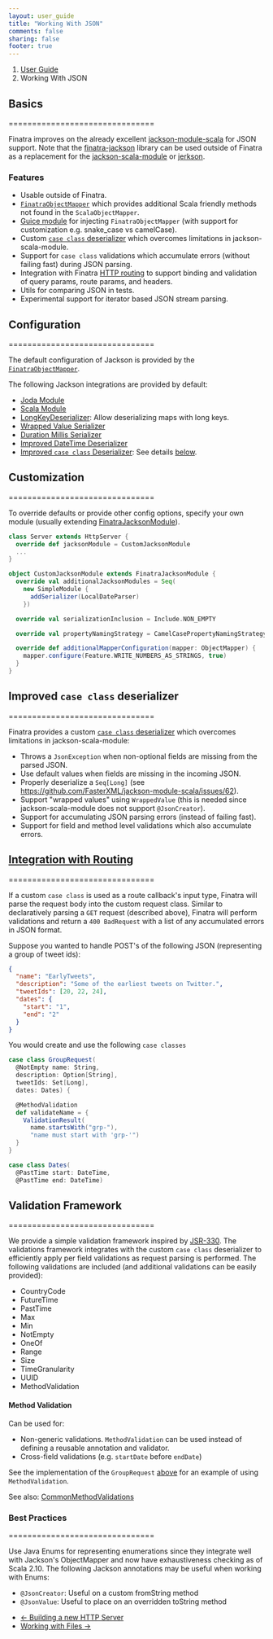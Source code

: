 ```yaml
---
layout: user_guide
title: "Working With JSON"
comments: false
sharing: false
footer: true
---
```


<ol class="breadcrumb">
  <li><a href="/finatra/user-guide">User Guide</a></li>
  <li class="active">Working With JSON</li>
</ol>

## Basics
===============================

Finatra improves on the already excellent [jackson-module-scala](https://github.com/FasterXML/jackson-module-scala) for JSON support. Note that the [finatra-jackson](https://github.com/FasterXML/jackson) library can be used outside of Finatra as a replacement for the [jackson-scala-module](https://github.com/FasterXML/jackson-module-scala) or [jerkson](https://github.com/codahale/jerkson).

### Features

* Usable outside of Finatra.
* [`FinatraObjectMapper`](https://github.com/twitter/finatra/blob/master/jackson/src/main/scala/com/twitter/finatra/json/FinatraObjectMapper.scala) which provides additional Scala friendly methods not found in the `ScalaObjectMapper`.
* [Guice module](https://github.com/twitter/finatra/blob/master/jackson/src/main/scala/com/twitter/finatra/json/modules/FinatraJacksonModule.scala) for injecting `FinatraObjectMapper` (with support for customization e.g. snake_case vs camelCase).
* Custom [`case class` deserializer](https://github.com/twitter/finatra/blob/master/jackson/src/main/scala/com/twitter/finatra/json/internal/caseclass/jackson/FinatraCaseClassDeserializer.scala) which overcomes limitations in jackson-scala-module.
* Support for `case class` validations which accumulate errors (without failing fast) during JSON parsing.
* Integration with Finatra [HTTP routing](/finatra/user-guide/routing-json) to support binding and validation of query params, route params, and headers.
* Utils for comparing JSON in tests.
* Experimental support for iterator based JSON stream parsing.

## Configuration
===============================

The default configuration of Jackson is provided by the [`FinatraObjectMapper`](https://github.com/twitter/finatra/blob/master/jackson/src/main/scala/com/twitter/finatra/json/FinatraObjectMapper.scala).

The following Jackson integrations are provided by default:

* [Joda Module](https://github.com/FasterXML/jackson-datatype-joda/blob/master/src/main/java/com/fasterxml/jackson/datatype/joda/JodaModule.java)
* [Scala Module](https://github.com/FasterXML/jackson-module-scala/blob/master/src/main/java/com/fasterxml/jackson/module/scala/ScalaModule.java)
* [LongKeyDeserializer](https://github.com/twitter/finatra/blob/master/jackson/src/main/scala/com/twitter/finatra/json/internal/serde/LongKeyDeserializer.scala): Allow deserializing maps with long keys.
* [Wrapped Value Serializer](https://github.com/twitter/finatra/blob/master/jackson/src/main/scala/com/twitter/finatra/json/internal/caseclass/wrapped/WrappedValueSerializer.scala)
* [Duration Millis Serializer](https://github.com/twitter/finatra/blob/master/jackson/src/main/scala/com/twitter/finatra/json/internal/serde/DurationMillisSerializer.scala)
* [Improved DateTime Deserializer](https://github.com/twitter/finatra/blob/master/jackson/src/main/scala/com/twitter/finatra/json/internal/serde/FinatraDatetimeDeserializer.scala)
* [Improved `case class` Deserializer](https://github.com/twitter/finatra/blob/master/jackson/src/main/scala/com/twitter/finatra/json/internal/caseclass/jackson/FinatraCaseClassDeserializer.scala): See details [below](#case-class-deserializer).

## <a name="jackson-customization">Customization</a>
===============================

To override defaults or provide other config options, specify your own module (usually extending [FinatraJacksonModule](https://github.com/twitter/finatra/blob/master/jackson/src/main/scala/com/twitter/finatra/json/modules/FinatraJacksonModule.scala)).
```scala
class Server extends HttpServer {
  override def jacksonModule = CustomJacksonModule
  ...
}

object CustomJacksonModule extends FinatraJacksonModule {
  override val additionalJacksonModules = Seq(
    new SimpleModule {
      addSerializer(LocalDateParser)
    })

  override val serializationInclusion = Include.NON_EMPTY

  override val propertyNamingStrategy = CamelCasePropertyNamingStrategy

  override def additionalMapperConfiguration(mapper: ObjectMapper) {
    mapper.configure(Feature.WRITE_NUMBERS_AS_STRINGS, true)
  }
}
```

## Improved `case class` deserializer
===============================

Finatra provides a custom [`case class` deserializer](https://github.com/twitter/finatra/blob/master/jackson/src/main/scala/com/twitter/finatra/json/internal/caseclass/jackson/FinatraCaseClassDeserializer.scala) which overcomes limitations in jackson-scala-module:

* Throws a `JsonException` when non-optional fields are missing from the parsed JSON.
* Use default values when fields are missing in the incoming JSON.
* Properly deserialize a `Seq[Long]` (see https://github.com/FasterXML/jackson-module-scala/issues/62).
* Support "wrapped values" using `WrappedValue` (this is needed since jackson-scala-module does not support `@JsonCreator`).
* Support for accumulating JSON parsing errors (instead of failing fast).
* Support for field and method level validations which also accumulate errors.

## <a name="routing-json" href="#routing-json">Integration with Routing</a>
===============================

If a custom `case class` is used as a route callback's input type, Finatra will parse the request body into the custom request class. Similar to declaratively parsing a `GET` request (described above), Finatra will perform validations and return a `400 BadRequest` with a list of any accumulated errors in JSON format.

Suppose you wanted to handle POST's of the following JSON (representing a group of tweet ids):
```json
{
  "name": "EarlyTweets",
  "description": "Some of the earliest tweets on Twitter.",
  "tweetIds": [20, 22, 24],
  "dates": {
    "start": "1",
    "end": "2"
  }
}
```

You would create and use the following <a name="group-request-example">`case classes`</a>
```scala
case class GroupRequest(
  @NotEmpty name: String,
  description: Option[String],
  tweetIds: Set[Long],
  dates: Dates) {

  @MethodValidation
  def validateName = {
    ValidationResult(
      name.startsWith("grp-"),
      "name must start with 'grp-'")
  }
}

case class Dates(
  @PastTime start: DateTime,
  @PastTime end: DateTime)
```

## Validation Framework
===============================

We provide a simple validation framework inspired by [JSR-330](https://github.com/google/guice/wiki/JSR330). The validations framework integrates with the custom `case class` deserializer to efficiently apply per field validations as request parsing is performed. The following validations are included (and additional validations can be easily provided):

* CountryCode
* FutureTime
* PastTime
* Max
* Min
* NotEmpty
* OneOf
* Range
* Size
* TimeGranularity
* UUID
* MethodValidation

#### Method Validation

Can be used for:

* Non-generic validations. `MethodValidation` can be used instead of defining a reusable annotation and validator.
* Cross-field validations (e.g. `startDate` before `endDate`)

See the implementation of the `GroupRequest` [above](#group-request-example) for an example of using `MethodValidation`.

See also: [CommonMethodValidations](https://github.com/twitter/finatra/blob/master/jackson/src/main/scala/com/twitter/finatra/validation/CommonMethodValidations.scala)

### <a name="json-best-practices">Best Practices</a>
===============================

Use Java Enums for representing enumerations since they integrate well with Jackson's ObjectMapper and now have exhaustiveness checking as of Scala 2.10. The following Jackson annotations may be useful when working with Enums:

* `@JsonCreator`: Useful on a custom fromString method
* `@JsonValue`: Useful to place on an overridden toString method

<nav>
  <ul class="pager">
    <li class="previous"><a href="/finatra/user-guide/build-new-http-server"><span aria-hidden="true">&larr;</span>&nbsp;Building&nbsp;a&nbsp;new&nbsp;HTTP&nbsp;Server</a></li>
    <li class="next"><a href="/finatra/user-guide/working-with-files">Working&nbsp;with&nbsp;Files&nbsp;<span aria-hidden="true">&rarr;</span></a></li>
  </ul>
</nav>
